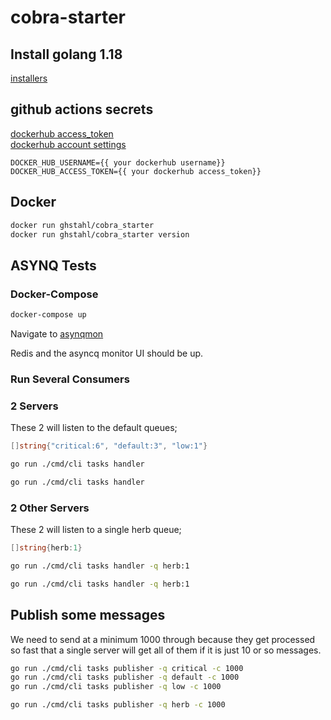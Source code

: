 # cobra-starter

## Install golang 1.18

[installers](https://go.dev/dl/)

## github actions secrets

[dockerhub access_token](https://hub.docker.com/settings/security)  
[dockerhub account settings](https://hub.docker.com/settings/general)
```env
DOCKER_HUB_USERNAME={{ your dockerhub username}}
DOCKER_HUB_ACCESS_TOKEN={{ your dockerhub access_token}}
```


## Docker

```bash
docker run ghstahl/cobra_starter 
docker run ghstahl/cobra_starter version
```

## ASYNQ Tests

### Docker-Compose

```bash
docker-compose up
```
Navigate to [asynqmon](http://asynqmon.docker.localhost/)  

Redis and the asyncq monitor UI should be up.

### Run Several Consumers

### 2 Servers 

These 2 will listen to the default queues;
```go
[]string{"critical:6", "default:3", "low:1"}
```

```bash
go run ./cmd/cli tasks handler 
```
```bash
go run ./cmd/cli tasks handler 
```

### 2 Other Servers 

These 2 will listen to a single herb queue; 
```go
[]string{herb:1}
```

```bash
go run ./cmd/cli tasks handler -q herb:1
```
```bash
go run ./cmd/cli tasks handler -q herb:1 
```

## Publish some messages

We need to send at a minimum 1000 through because they get processed so fast that a single server will get all of them if it is just 10 or so messages.  


```bash
go run ./cmd/cli tasks publisher -q critical -c 1000
go run ./cmd/cli tasks publisher -q default -c 1000
go run ./cmd/cli tasks publisher -q low -c 1000
```

```bash
go run ./cmd/cli tasks publisher -q herb -c 1000
```

